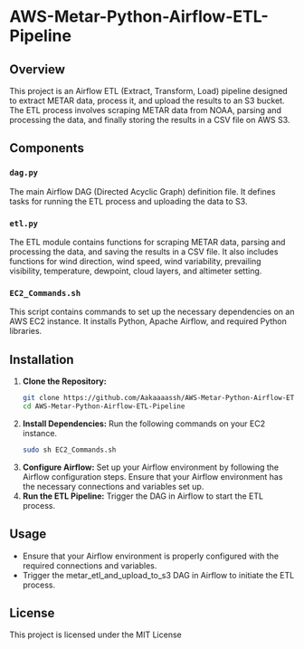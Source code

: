 # AWS-Metar-Python-Airflow-ETL-Pipeline


## Overview
This project is an Airflow ETL (Extract, Transform, Load) pipeline designed to extract METAR data, process it, and upload the results to an S3 bucket. The ETL process involves scraping METAR data from NOAA, parsing and processing the data, and finally storing the results in a CSV file on AWS S3.

## Components

### `dag.py`
The main Airflow DAG (Directed Acyclic Graph) definition file. It defines tasks for running the ETL process and uploading the data to S3.

### `etl.py`
The ETL module contains functions for scraping METAR data, parsing and processing the data, and saving the results in a CSV file. It also includes functions for wind direction, wind speed, wind variability, prevailing visibility, temperature, dewpoint, cloud layers, and altimeter setting.

### `EC2_Commands.sh`
This script contains commands to set up the necessary dependencies on an AWS EC2 instance. It installs Python, Apache Airflow, and required Python libraries.

## Installation

1. **Clone the Repository:**
   ```bash
   git clone https://github.com/Aakaaaassh/AWS-Metar-Python-Airflow-ETL-Pipeline.git
   cd AWS-Metar-Python-Airflow-ETL-Pipeline
2. **Install Dependencies:**
   Run the following commands on your EC2 instance.
   ```bash
   sudo sh EC2_Commands.sh
3. **Configure Airflow:**
   Set up your Airflow environment by following the Airflow configuration steps. Ensure that your Airflow environment has the necessary connections and variables set up.
4. **Run the ETL Pipeline:**
   Trigger the DAG in Airflow to start the ETL process.


## Usage

- Ensure that your Airflow environment is properly configured with the required connections and variables.
- Trigger the metar_etl_and_upload_to_s3 DAG in Airflow to initiate the ETL process.

## License
This project is licensed under the MIT License   
